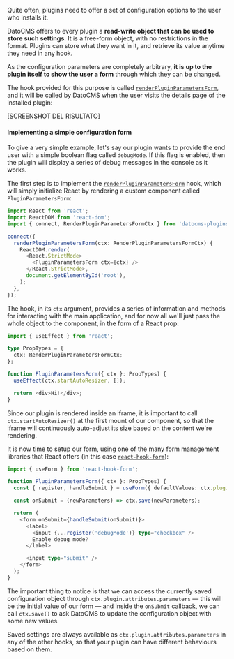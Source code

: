 Quite often, plugins need to offer a set of configuration options to the user who installs it.

DatoCMS offers to every plugin a **read-write object that can be used to store such settings**. It is a free-form object, with no restrictions in the format. Plugins can store what they want in it, and retrieve its value anytime they need in any hook.

As the configuration parameters are completely arbitrary, **it is up to the plugin itself to show the user a form** through which they can be changed.

The hook provided for this purpose is called [`renderPluginParametersForm`](#renderPluginParametersForm), and it will be called by DatoCMS when the user visits the details page of the installed plugin:

[SCREENSHOT DEL RISULTATO]

#### Implementing a simple configuration form

To give a very simple example, let's say our plugin wants to provide the end user with a simple boolean flag called `debugMode`. If this flag is enabled, then the plugin will display a series of debug messages in the console as it works.

The first step is to implement the [`renderPluginParametersForm`](#renderPluginParametersForm) hook, which will simply initialize React by rendering a custom component called `PluginParametersForm`:

```ts
import React from 'react';
import ReactDOM from 'react-dom';
import { connect, RenderPluginParametersFormCtx } from 'datocms-plugins-sdk';

connect({
  renderPluginParametersForm(ctx: RenderPluginParametersFormCtx) {
    ReactDOM.render(
      <React.StrictMode>
        <PluginParametersForm ctx={ctx} />
      </React.StrictMode>,
      document.getElementById('root'),
    );
  },
});
```

The hook, in its `ctx` argument, provides a series of information and methods for interacting with the main application, and for now all we'll just pass the whole object to the component, in the form of a React prop:

```ts
import { useEffect } from 'react';

type PropTypes = {
  ctx: RenderPluginParametersFormCtx;
};

function PluginParametersForm({ ctx }: PropTypes) {
  useEffect(ctx.startAutoResizer, []);

  return <div>Hi!</div>;
}
```

Since our plugin is rendered inside an iframe, it is important to call `ctx.startAutoResizer()` at the first mount of our component, so that the iframe will continuously auto-adjust its size based on the content we're rendering.

It is now time to setup our form, using one of the many form management libraries that React offers (in this case [`react-hook-form`](https://react-hook-form.com/)):

```ts
import { useForm } from 'react-hook-form';

function PluginParametersForm({ ctx }: PropTypes) {
  const { register, handleSubmit } = useForm({ defaultValues: ctx.plugin.attributes.parameters });

  const onSubmit = (newParameters) => ctx.save(newParameters);

  return (
    <form onSubmit={handleSubmit(onSubmit)}>
      <label>
        <input {...register('debugMode')} type="checkbox" />
        Enable debug mode?
      </label>

      <input type="submit" />
    </form>
  );
}
```

The important thing to notice is that we can access the currently saved configuration object through `ctx.plugin.attributes.parameters` — this will be the initial value of our form — and inside the `onSubmit` callback, we can call `ctx.save()` to ask DatoCMS to update the configuration object with some new values.

Saved settings are always available as `ctx.plugin.attributes.parameters` in any of the other hooks, so that your plugin can have different behaviours based on them.
